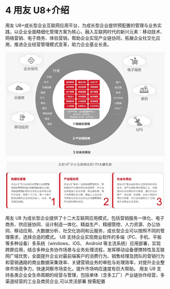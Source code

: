 # 4 用友 U8+介绍

用友 U8+成长型企业互联网应用平台，为成长型企业提供预配置的管理与业务实践，以企业全面精细化管理方案为核心，融入互联网时代的新兴元素：移动技术、网络营销、电子商务、体验营销，帮助企业实现产业链协同，拓展企业社交化应用，推进企业经营管理模式变革，助力企业基业长青。

![image](../../../image/JDCloud-WhitePaper/JDCloud-WhitePaper-Best-Practice-with-Yonyou-U8Plus/Yonyou-U8Plus-Introduction.jpg)


![image](../../../image/JDCloud-WhitePaper/JDCloud-WhitePaper-Best-Practice-with-Yonyou-U8Plus/KeyValue.jpg)


用友 U8 为成长型企业提供了十二大互联网应用模式，包括营销服务一体化、电子商务、供应链协同、设计制造一体化、精益生产、精细管控、人力资源、办公协同、移动应用、大数据分析、社交化协同和云服务，成长型企业可以按照不同的管理需求，选择合适的模式。 
U8 支持企业实现商业软件的多端（PC、手机、平板等多种设备）多系统（windows、iOS、 Android 等主流系统）应用部署，实现跨屏应用，结合多种业务协作场景与业务处理流程，发挥移动设备便携特性及互联网广域优势，全面提升企业对最前端客户的消费行为、销售经理及团队的营销行为和营销通路的商业数据采集效率、关键营销业务的审批与处理效率，对提升企业整体市场竞争力，快速洞察市场变化，提升市场响应速度有巨大帮助。 
用友 U8 支持各类企业全生命周期的经营与管理，包括单体（含多工厂）产业链协作经营，多渠道经营的工业及商贸企业,可以灵活部署 按需配置 

